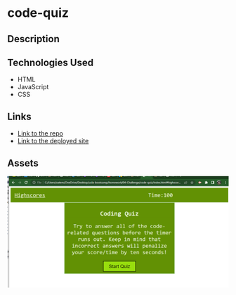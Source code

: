 # code-quiz

## Description



## Technologies Used
* HTML 
* JavaScript
* CSS


## Links
* [Link to the repo](https://github.com/onionchop/code-quiz)
* [Link to the deployed site]()

## Assets
![Screenshot of deployed site](./assets/images/screenshot.png)


